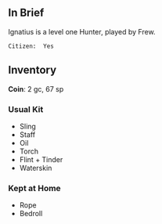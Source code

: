 
## In Brief

Ignatius is a level one Hunter, played by Frew.

    Citizen:  Yes

## Inventory

**Coin**: 2 gc, 67 sp

### Usual Kit

* Sling
* Staff
* Oil
* Torch
* Flint + Tinder
* Waterskin

### Kept at Home

* Rope
* Bedroll


